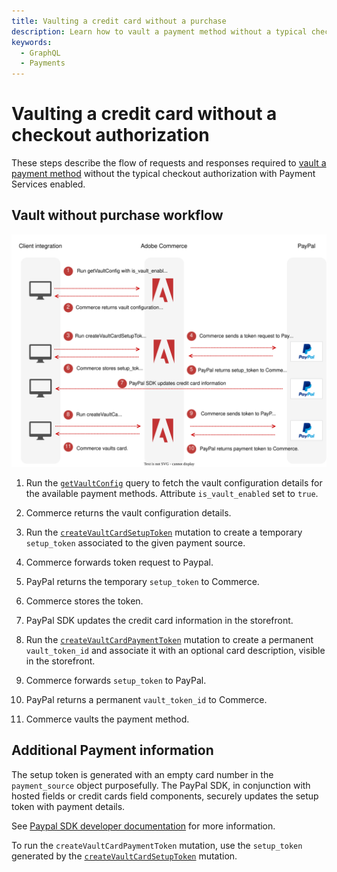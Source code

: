 ```yaml
---
title: Vaulting a credit card without a purchase
description: Learn how to vault a payment method without a typical checkout authorization.
keywords:
  - GraphQL
  - Payments
---
```


# Vaulting a credit card without a checkout authorization

These steps describe the flow of requests and responses required to [vault a payment method](https://experienceleague.adobe.com/en/docs/commerce-merchant-services/payment-services/payments-checkout/vaulting#vaulting-without-purchase) without the typical checkout authorization with Payment Services enabled.

## Vault without purchase workflow

![Payment Services sequence diagram](../../../_images/graphql/payment-services-vault-without-purchase.svg)

1. Run the [`getVaultConfig`](../../payment-services-extension/queries/get-vault-config.md) query to fetch the vault configuration details for the available payment methods. Attribute `is_vault_enabled` set to `true`.

1. Commerce returns the vault configuration details.

1. Run the  [`createVaultCardSetupToken`](../../payment-services-extension/mutations/create-vault-card-setup-token.md) mutation to create a temporary `setup_token` associated to the given payment source.

1. Commerce forwards token request to Paypal.

1. PayPal returns the temporary `setup_token` to Commerce.

1. Commerce stores the token.

1. PayPal SDK updates the credit card information in the storefront.

1. Run the [`createVaultCardPaymentToken`](../../payment-services-extension/mutations/create-vault-card-payment-token.md) mutation to create a permanent `vault_token_id` and associate it with an optional card description, visible in the storefront.

1. Commerce forwards `setup_token` to PayPal.

1. PayPal returns a permanent `vault_token_id` to Commerce.

1. Commerce vaults the payment method.

## Additional Payment information

The setup token is generated with an empty card number in the `payment_source` object purposefully. The PayPal SDK, in conjunction with hosted fields or credit cards field components, securely updates the setup token with payment details.

See [Paypal SDK developer documentation](https://developer.paypal.com/docs/multiparty/checkout/save-payment-methods/purchase-later/js-sdk/cards/) for more information.

To run the `createVaultCardPaymentToken` mutation, use the `setup_token` generated by the [`createVaultCardSetupToken`](../mutations/create-vault-card-setup-token.md) mutation.
